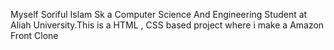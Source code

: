 Myself Soriful Islam Sk a Computer Science And Engineering Student at Aliah University.This is a HTML , CSS based project where i make a Amazon Front Clone
